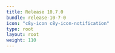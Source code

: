 ```yaml
---
title: Release 10.7.0
bundle: release-10-7-0
icon: "c8y-icon c8y-icon-notification"
type: root
layout: root
weight: 110
---
```

